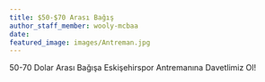 ```yaml
---
title: $50-$70 Arası Bağış
author_staff_member: wooly-mcbaa
date: 
featured_image: images/Antreman.jpg
---
```

50-70 Dolar Arası Bağışa Eskişehirspor Antremanına Davetlimiz Ol!
